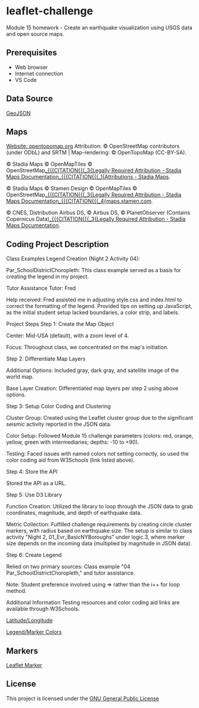 # leaflet-challenge
Module 15 homework - Create an earthquake visualization using USGS data and open source maps.

## Prerequisites

- Web browser
- Internet connection
- VS Code

## Data Source
[GeoJSON](https://earthquake.usgs.gov/earthquakes/feed/v1.0/summary/all_week.geojson)

## Maps
[Website: opentopomap.org](https://opentopomap.org/?form=MG0AV3#map=3/33.21/-30.41)
Attribution: © OpenStreetMap contributors (under ODbL) and SRTM | Map-rendering: © OpenTopoMap (CC-BY-SA).

© Stadia Maps © OpenMapTiles © OpenStreetMap[_{{{CITATION{{{_3{Legally Required Attribution - Stadia Maps Documentation](https://docs.stadiamaps.com/attribution/)[_{{{CITATION{{{_1{Attributions - Stadia Maps](https://stadiamaps.com/attribution).

© Stadia Maps © Stamen Design © OpenMapTiles © OpenStreetMap[_{{{CITATION{{{_3{Legally Required Attribution - Stadia Maps Documentation](https://docs.stadiamaps.com/attribution/)[_{{{CITATION{{{_4{maps.stamen.com](https://maps.stamen.com/).

© CNES, Distribution Airbus DS, © Airbus DS, © PlanetObserver (Contains Copernicus Data)[_{{{CITATION{{{_3{Legally Required Attribution - Stadia Maps Documentation](https://docs.stadiamaps.com/attribution/).

## Coding Project Description

Class Examples
Legend Creation (Night 2 Activity 04):

Par_SchoolDistrictChoropleth: This class example served as a basis for creating the legend in my project.

Tutor Assistance
Tutor: Fred

Help received: Fred assisted me in adjusting style.css and index.html to correct the formatting of the legend. Provided tips on setting up JavaScript, as the initial student setup lacked boundaries, a color strip, and labels.

Project Steps
Step 1: Create the Map Object

Center: Mid-USA (default), with a zoom level of 4.

Focus: Throughout class, we concentrated on the map's initiation.

Step 2: Differentiate Map Layers

Additional Options: Included gray, dark gray, and satellite image of the world map.

Base Layer Creation: Differentiated map layers per step 2 using above options.

Step 3: Setup Color Coding and Clustering

Cluster Group: Created using the Leaflet cluster group due to the significant seismic activity reported in the JSON data.

Color Setup: Followed Module 15 challenge parameters (colors: red, orange, yellow, green with intermediaries; depths: -10 to +90).

Testing: Faced issues with named colors not setting correctly, so used the color coding aid from W3Schools (link listed above).

Step 4: Store the API

Stored the API as a URL.

Step 5: Use D3 Library

Function Creation: Utilized the library to loop through the JSON data to grab coordinates, magnitude, and depth of earthquake data.

Metric Collection: Fulfilled challenge requirements by creating circle cluster markers, with radius based on earthquake size. The setup is similar to class activity "Night 2, 01_Evr_BasicNYBoroughs" under logic.3, where marker size depends on the incoming data (multiplied by magnitude in JSON data).

Step 6: Create Legend

Relied on two primary sources: Class example "04 Par_SchoolDistrictChoropleth," and tutor assistance.

Note: Student preference involved using => rather than the i++ for loop method.

Additional Information
Testing resources and color coding aid links are available through W3Schools.  

[Latitude/Longitude](https://stackoverflow.com/questions/13785466/default-center-on-united-states)

[Legend/Marker Colors](https://www.w3schools.com/colors/colors_hex.asp)

## Markers

[Leaflet Marker](https://github.com/Leaflet/Leaflet.markercluster)

## License

This project is licensed under the [GNU General Public License](https://www.gnu.org/licenses/gpl-3.0.en.html)
